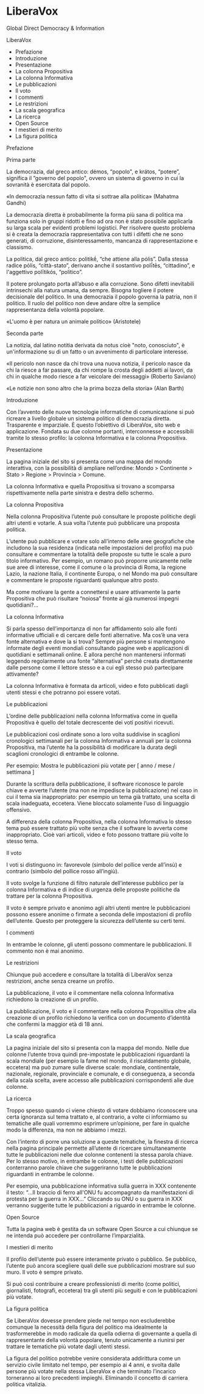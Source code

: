 # LiberaVox
Global Direct Democracy &amp; Information

LiberaVox

- Prefazione
- Introduzione
- Presentazione
- La colonna Propositiva
- La colonna Informativa
- Le pubblicazioni
- Il voto
- I commenti
- Le restrizioni
- La scala geografica
- La ricerca
- Open Source
- I mestieri di merito
- La figura politica


Prefazione

Prima parte

La democrazia, dal greco antico: démos, “popolo", e krátos, “potere”, significa il ”governo del popolo", ovvero un sistema di governo in cui la sovranità è esercitata dal popolo.

«In democrazia nessun fatto di vita si sottrae alla politica» (Mahatma Gandhi)

La democrazia diretta è probabilmente la forma più sana di politica ma funziona solo in gruppi ridotti e fino ad ora non è stato possibile applicarla su larga scala per evidenti problemi logistici.
Per risolvere questo problema si è creata la democrazia rappresentativa con tutti i difetti che ne sono generati, di corruzione, disinteressamento, mancanza di rappresentazione e classismo.

La politica, dal greco antico: politikḗ, “che attiene alla pόlis”. Dalla stessa radice pόlis, “città-stato”, derivano anche il sostantivo polī́tēs, “cittadino”, e l'aggettivo polītikós, “politico”.

Il potere prolungato porta all’abuso e alla corruzione. Sono difetti inevitabili intrinsechi alla natura umana, da sempre. Bisogna togliere il potere decisionale del politico. In una democrazia il popolo governa la patria, non il politico. Il ruolo del politico non deve andare oltre la semplice rappresentanza della volontà popolare.

«L'uomo è per natura un animale politico» (Aristotele)

Seconda parte

La notizia, dal latino notitia derivata da notus cioè "noto, conosciuto", è un'informazione su di un fatto o un avvenimento di particolare interesse.

«Il pericolo non nasce da chi trova una nuova notizia, il pericolo nasce da chi la riesce a far passare, da chi rompe la crosta degli addetti ai lavori, da chi in qualche modo riesce a far veicolare dei messaggi» (Roberto Saviano)

«Le notizie non sono altro che la prima bozza della storia» (Alan Barth)


Introduzione

Con l’avvento delle nuove tecnologie informatiche di comunicazione si può ricreare a livello globale un sistema politico di democrazia diretta. Trasparente e imparziale.
È questo l’obiettivo di LiberaVox, sito web e applicazione. Fondata su due colonne portanti, interconnesse e accessibili tramite lo stesso profilo: la colonna Informativa e la colonna Propositiva.


Presentazione

La pagina iniziale del sito si presenta come una mappa del mondo interattiva, con la possibilità di ampliare nell’ordine: Mondo > Continente > Stato > Regione > Provincia > Comune.

La colonna Informativa e quella Propositiva si trovano a scomparsa rispettivamente nella parte sinistra e destra dello schermo.


La colonna Propositiva

Nella colonna Propositiva l’utente può consultare le proposte politiche degli altri utenti e votarle.
A sua volta l’utente può pubblicare una proposta politica.

L’utente può pubblicare e votare solo all’interno delle aree geografiche che includono la sua residenza (indicata nelle impostazioni del profilo) ma può consultare e commentare la totalità delle proposte su tutte le scale a puro titolo informativo.
Per esempio, un romano può proporre unicamente nelle sue aree di interesse, come il comune o la provincia di Roma, la regione Lazio, la nazione Italia, il continente Europa, o nel Mondo ma può consultare e commentare le proposte riguardanti qualunque altro posto.


Ma come motivare la gente a connettersi e usare attivamente la parte Propositiva che può risultare “noiosa” fronte ai già numerosi impegni quotidiani?…


La colonna Informativa

Si parla spesso dell’importanza di non far affidamento solo alle fonti informative ufficiali e di cercare delle fonti alternative.
Ma cos’è una vera fonte alternativa e dove la si trova?
Sempre più persone si mantengono informate degli eventi mondiali consultando pagine web e applicazioni di quotidiani e settimanali online. E allora perché non mantenersi informati leggendo regolarmente una fonte “alternativa” perché creata direttamente dalle persone come il lettore stesso e a cui egli stesso può partecipare attivamente?

La colonna Informativa è formata da articoli, video e foto pubblicati dagli utenti stessi e che potranno poi essere votati.


Le pubblicazioni

L’ordine delle pubblicazioni nella colonna Informativa come in quella Propositiva è quello del totale decrescente dei voti positivi ricevuti.

Le pubblicazioni così ordinate sono a loro volta suddivise in scaglioni cronologici settimanali per la colonna Informativa e annuali per la colonna Propositiva, ma l’utente ha la possibilità di modificare la durata degli scaglioni cronologici di entrambe le colonne.

Per esempio: Mostra le pubblicazioni più votate per [ anno / mese / settimana ] 

Durante la scrittura della pubblicazione, il software riconosce le parole chiave e avverte l’utente (ma non ne impedisce la pubblicazione) nel caso in cui il tema sia inappropriato: per esempio un tema già trattato, una scelta di scala inadeguata, eccetera. Viene bloccato solamente l’uso di linguaggio offensivo.

A differenza della colonna Propositiva, nella colonna Informativa lo stesso tema può essere trattato più volte senza che il software lo avverta come inappropriato. Cioè vari articoli, video e foto possono trattare più volte lo stesso tema.


Il voto

I voti si distinguono in: favorevole (simbolo del pollice verde all’insù) e contrario (simbolo del pollice rosso all’ingiù).

Il voto svolge la funzione di filtro naturale dell’interesse pubblico per la colonna Informativa e di indice di urgenza delle proposte politiche da trattare per la colonna Propositiva.

Il voto è sempre privato e anonimo agli altri utenti mentre le pubblicazioni possono essere anonime o firmate a seconda delle impostazioni di profilo dell’utente. Questo per proteggere la sicurezza dell’utente su certi temi.


I commenti

In entrambe le colonne, gli utenti possono commentare le pubblicazioni.
Il commento non è mai anonimo.


Le restrizioni

Chiunque può accedere e consultare la totalità di LiberaVox senza restrizioni, anche senza crearne un profilo.

La pubblicazione, il voto e il commentare nella colonna Informativa richiedono la creazione di un profilo.

La pubblicazione, il voto e il commentare nella colonna Propositiva oltre alla creazione di un profilo richiedono la verifica con un documento d’identità che confermi la maggior età di 18 anni.


La scala geografica

La pagina iniziale del sito si presenta con la mappa del mondo. Nelle due colonne l’utente trova quindi pre-impostate le pubblicazioni riguardanti la scala mondiale (per esempio la fame nel mondo, il riscaldamento globale, eccetera) ma può zumare sulle diverse scale: mondiale, continentale, nazionale, regionale, provinciale e comunale, e di conseguenza, a seconda della scala scelta, avere accesso alle pubblicazioni corrispondenti alle due colonne.


La ricerca

Troppo spesso quando ci viene chiesto di votare dobbiamo riconoscere una certa ignoranza sul tema trattato e, al contrario, a volte ci informiamo su tematiche alle quali vorremmo esprimere un’opinione, per fare in qualche modo la differenza, ma non ne abbiamo i mezzi.

Con l’intento di porre una soluzione a queste tematiche, la finestra di ricerca nella pagina principale permette all’utente di ricercare simultaneamente tutte le pubblicazioni nelle due colonne contenenti la stessa parola chiave.
Per lo stesso motivo, in entrambe le colonne, i testi delle pubblicazioni conterranno parole chiave che suggeriranno tutte le pubblicazioni riguardanti in entrambe le colonne.

Per esempio, una pubblicazione informativa sulla guerra in XXX contenente il testo:
“…Il braccio di ferro all'ONU fu accompagnato da manifestazioni di protesta per la guerra in XXX…”
Cliccando su ONU o su guerra in XXX verranno suggerite tutte le pubblicazioni a riguardo in entrambe le colonne.


Open Source

Tutta la pagina web è gestita da un software Open Source a cui chiunque se ne intenda può accedere per controllarne l’imparzialità.


I mestieri di merito

Il profilo dell’utente può essere interamente privato o pubblico.
Se pubblico, l’utente può ancora scegliere quali delle sue pubblicazioni mostrare sul suo muro.
Il voto è sempre privato.

Si può così contribuire a creare professionisti di merito (come politici, giornalisti, fotografi, eccetera) tra gli utenti più seguiti e con le pubblicazioni più votate.


La figura politica

Se LiberaVox dovesse prendere piede nel tempo non escluderebbe comunque la necessità della figura del politico ma idealmente la trasformerebbe in modo radicale da quella odierna di governante a quella di rappresentante della volontà popolare, tenuto unicamente a riunirsi per trattare le tematiche più votate dagli utenti stessi.

La figura del politico potrebbe venire considerata addirittura come un servizio civile limitato nel tempo, per esempio ai 4 anni, e svolta dalle persone più votate nella stessa LiberaVox e che terminato l’incarico torneranno ai loro precedenti impieghi.
Eliminando il concetto di carriera politica vitalizia.
